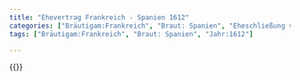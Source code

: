 ```yaml
---
title: "Ehevertrag Frankreich - Spanien 1612"
categories: ["Bräutigam:Frankreich", "Braut: Spanien", "Eheschließung vollzogen?:Ja", "verschiedenkonfessionelle Ehe?:Nein", "Dynastie Bräutigam:Bourbon (Frankreich)", "Akteur Bräutigam:Bourbon (Frankreich)", "Akteur Braut:Habsburg (Spanien)", "Textbezug?:ja", "Ständisch?:ja", "Ratifikation?:ja", "Sonstiges?:ja"]
tags: ["Bräutigam:Frankreich", "Braut: Spanien", "Jahr:1612"]

---
```

<!--more-->
{{<v0>}}

